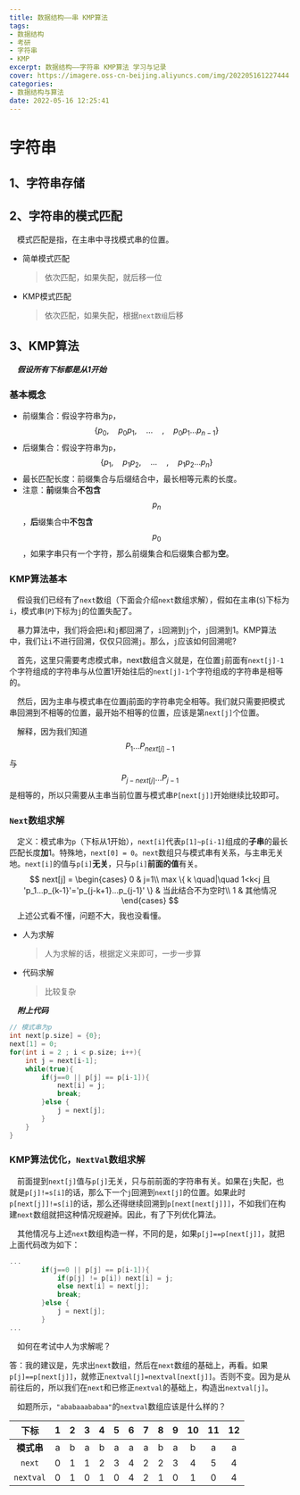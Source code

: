```yaml
---
title: 数据结构——串 KMP算法
tags: 
- 数据结构
- 考研
- 字符串
- KMP
excerpt: 数据结构——字符串 KMP算法 学习与记录
cover: https://imagere.oss-cn-beijing.aliyuncs.com/img/202205161227444.png
categories:
- 数据结构与算法
date: 2022-05-16 12:25:41
---
```


# 字符串

## 1、字符串存储

## 2、字符串的模式匹配

&emsp;模式匹配是指，在主串中寻找模式串的位置。

- 简单模式匹配

  > 依次匹配，如果失配，就后移一位

- KMP模式匹配

  > 依次匹配，如果失配，根据`next数组`后移

## 3、KMP算法

&emsp;***假设所有下标都是从1开始***

### 基本概念

- 前缀集合：假设字符串为`p`，$$ \{ p_0,\quad p_0p_1, \quad... \quad,\quad p_0p_1...p_{n-1}  \}$$
- 后缀集合：假设字符串为`p`，$$ \{ p_1,\quad p_1p_2, \quad... \quad,\quad p_1p_2...p_{n}  \}$$
- 最长匹配长度：前缀集合与后缀结合中，最长相等元素的长度。
- 注意：**前**缀集合**不包含**$$p_n$$，**后**缀集合中**不包含**$$p_0$$，如果字串只有一个字符，那么前缀集合和后缀集合都为**空**。

### KMP算法基本

&emsp;假设我们已经有了`next`数组（下面会介绍`next`数组求解），假如在主串(`S`)下标为`i`，模式串(`P`)下标为`j`的位置失配了。

&emsp;暴力算法中，我们将会把`i`和`j`都回溯了，`i`回溯到`j`个，`j`回溯到1。KMP算法中，我们让`i`不进行回溯，仅仅只回溯`j`。那么，`j`应该如何回溯呢?

&emsp;首先，这里只需要考虑模式串，next数组含义就是，在位置`j`前面有`next[j]-1`个字符组成的字符串与从位置1开始往后的`next[j]-1`个字符组成的字符串是相等的。

&emsp;然后，因为主串与模式串在位置j前面的字符串完全相等。我们就只需要把模式串回溯到不相等的位置，最开始不相等的位置，应该是第`next[j]`个位置。

&emsp;解释，因为我们知道$$P_1...P_{next[j]-1}$$与$$P_{j-next[j]}...P_{j-1}$$是相等的，所以只需要从主串当前位置与模式串`P[next[j]]`开始继续比较即可。

### `Next`数组求解

&emsp;定义：模式串为`p`（下标从1开始），`next[i]`代表`p[1]~p[i-1]`组成的**子串**的最长匹配长度**加**1。特殊地，`next[0] = 0`。`next`数组只与模式串有关系，与主串无关地。`next[i]`的值与`p[i]`**无关**，只与`p[i]`**前面的值**有关。
$$
next[j] = \begin{cases}
0 & j=1\\
max \{ k \quad|\quad 1<k<j 且 'p_1...p_{k-1}'='p_{j-k+1}...p_{j-1}'  \} & 当此结合不为空时\\
1 & 其他情况
\end{cases}
$$
&emsp;上述公式看不懂，问题不大，我也没看懂。

- 人为求解

  > 人为求解的话，根据定义来即可，一步一步算

- 代码求解

  > 比较复杂

&emsp;***附上代码***

``` cpp
// 模式串为p
int next[p.size] = {0};
next[1] = 0;
for(int i = 2 ; i < p.size; i++){
    int j = next[i-1];
    while(true){
        if(j==0 || p[j] == p[i-1]){
            next[i] = j;
            break;
		}else {
            j = next[j];
        }
    }
}
```



### KMP算法优化，`NextVal`数组求解

&emsp;前面提到`next[j]`值与`p[j]`无关，只与前前面的字符串有关。如果在`j`失配，也就是`p[j]!=s[i]`的话，那么下一个`j`回溯到`next[j]`的位置。如果此时`p[next[j]]!=s[i]`的话，那么还得继续回溯到`p[next[next[j]]]`，不如我们在构建`next`数组就把这种情况规避掉。因此，有了下列优化算法。

&emsp;其他情况与上述`next`数组构造一样，不同的是，如果`p[j]==p[next[j]]`，就把上面代码改为如下：

``` cpp
...
        if(j==0 || p[j] == p[i-1]){
            if(p[j] != p[i]) next[i] = j;
            else next[i] = next[j];
            break;
		}else {
            j = next[j];
        }
...
```

&emsp;如何在考试中人为求解呢？

答：我的建议是，先求出`next`数组，然后在`next`数组的基础上，再看。如果`p[j]==p[next[j]]`，就修正`nextval[j]=nextval[next[j]]`。否则不变。因为是从前往后的，所以我们在`next`和已修正`nextval`的基础上，构造出`nextval[j]`。

&emsp;如题所示，`"ababaaababaa"`的`nextval`数组应该是什么样的？

|    下标    |  1   |  2   |  3   |  4   |  5   |  6   |  7   |  8   |  9   |  10  |  11  |  12  |
| :--------: | :--: | :--: | :--: | :--: | :--: | :--: | :--: | :--: | :--: | :--: | :--: | :--: |
| **模式串** |  a   |  b   |  a   |  b   |  a   |  a   |  a   |  b   |  a   |  b   |  a   |  a   |
|   `next`   |  0   |  1   |  1   |  2   |  3   |  4   |  2   |  2   |  3   |  4   |  5   |  4   |
| `nextval`  |  0   |  1   |  0   |  1   |  0   |  4   |  2   |  1   |  0   |  1   |  0   |  4   |

